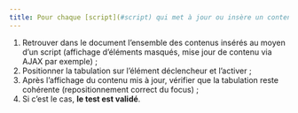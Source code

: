 ```yaml
---
title: Pour chaque [script](#script) qui met à jour ou insère un contenu, l’[ordre de tabulation](#ordre-de-tabulation) reste-t-il [cohérent](#comprehensible-ordre-de-lecture) ?
---
```


1. Retrouver dans le document l’ensemble des contenus insérés au moyen d’un script (affichage d’éléments masqués, mise jour de contenu via AJAX par exemple) ;
2. Positionner la tabulation sur l’élément déclencheur et l’activer ;
3. Après l’affichage du contenu mis à jour, vérifier que la tabulation reste cohérente (repositionnement correct du focus) ;
4. Si c’est le cas, **le test est validé**.
